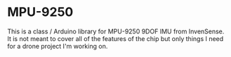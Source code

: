 # MPU-9250

This is a class / Arduino library for MPU-9250 9DOF IMU from InvenSense. It is not meant to cover all of the features of the chip but only things I need for a drone project I'm working on.
